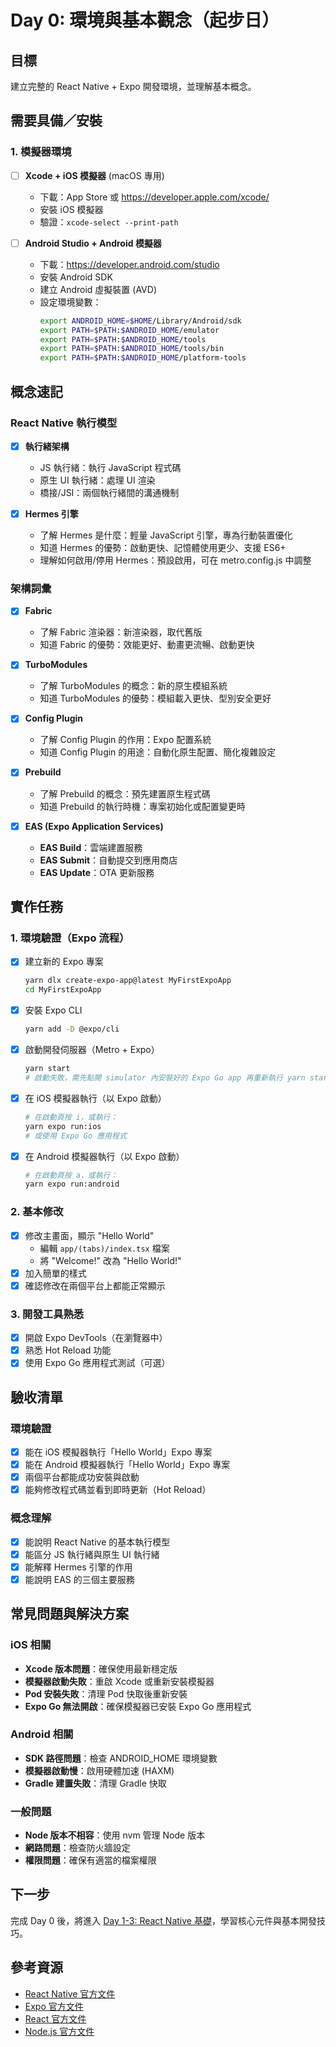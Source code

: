 # Day 0: 環境與基本觀念（起步日）

## 目標
建立完整的 React Native + Expo 開發環境，並理解基本概念。

## 需要具備／安裝

### 1. 模擬器環境
- [ ] **Xcode + iOS 模擬器** (macOS 專用)
  - 下載：App Store 或 https://developer.apple.com/xcode/
  - 安裝 iOS 模擬器
  - 驗證：`xcode-select --print-path`

- [ ] **Android Studio + Android 模擬器**
  - 下載：https://developer.android.com/studio
  - 安裝 Android SDK
  - 建立 Android 虛擬裝置 (AVD)
  - 設定環境變數：
    ```bash
    export ANDROID_HOME=$HOME/Library/Android/sdk
    export PATH=$PATH:$ANDROID_HOME/emulator
    export PATH=$PATH:$ANDROID_HOME/tools
    export PATH=$PATH:$ANDROID_HOME/tools/bin
    export PATH=$PATH:$ANDROID_HOME/platform-tools
    ```

## 概念速記

### React Native 執行模型
- [x] **執行緒架構**
  - JS 執行緒：執行 JavaScript 程式碼
  - 原生 UI 執行緒：處理 UI 渲染
  - 橋接/JSI：兩個執行緒間的溝通機制

- [x] **Hermes 引擎**
  - 了解 Hermes 是什麼：輕量 JavaScript 引擎，專為行動裝置優化
  - 知道 Hermes 的優勢：啟動更快、記憶體使用更少、支援 ES6+
  - 理解如何啟用/停用 Hermes：預設啟用，可在 metro.config.js 中調整

### 架構詞彙
- [x] **Fabric**
  - 了解 Fabric 渲染器：新渲染器，取代舊版
  - 知道 Fabric 的優勢：效能更好、動畫更流暢、啟動更快

- [x] **TurboModules**
  - 了解 TurboModules 的概念：新的原生模組系統
  - 知道 TurboModules 的優勢：模組載入更快、型別安全更好

- [x] **Config Plugin**
  - 了解 Config Plugin 的作用：Expo 配置系統
  - 知道 Config Plugin 的用途：自動化原生配置、簡化複雜設定

- [x] **Prebuild**
  - 了解 Prebuild 的概念：預先建置原生程式碼
  - 知道 Prebuild 的執行時機：專案初始化或配置變更時

- [x] **EAS (Expo Application Services)**
  - **EAS Build**：雲端建置服務
  - **EAS Submit**：自動提交到應用商店
  - **EAS Update**：OTA 更新服務

## 實作任務

### 1. 環境驗證（Expo 流程）
- [x] 建立新的 Expo 專案
  ```bash
  yarn dlx create-expo-app@latest MyFirstExpoApp
  cd MyFirstExpoApp
  ```

- [x] 安裝 Expo CLI
  ```bash
  yarn add -D @expo/cli
  ```

- [x] 啟動開發伺服器（Metro + Expo）
  ```bash
  yarn start
  # 啟動失敗，需先點開 simulator 內安裝好的 Expo Go app 再重新執行 yarn start
  ```

- [x] 在 iOS 模擬器執行（以 Expo 啟動）
  ```bash
  # 在啟動頁按 i，或執行：
  yarn expo run:ios
  # 或使用 Expo Go 應用程式
  ```

- [x] 在 Android 模擬器執行（以 Expo 啟動）
  ```bash
  # 在啟動頁按 a，或執行：
  yarn expo run:android
  ```

### 2. 基本修改
- [x] 修改主畫面，顯示 "Hello World"
  - 編輯 `app/(tabs)/index.tsx` 檔案
  - 將 "Welcome!" 改為 "Hello World!"
- [x] 加入簡單的樣式
- [x] 確認修改在兩個平台上都能正常顯示

### 3. 開發工具熟悉
- [x] 開啟 Expo DevTools（在瀏覽器中）
- [x] 熟悉 Hot Reload 功能
- [x] 使用 Expo Go 應用程式測試（可選）

## 驗收清單

### 環境驗證
- [x] 能在 iOS 模擬器執行「Hello World」Expo 專案
- [x] 能在 Android 模擬器執行「Hello World」Expo 專案
- [x] 兩個平台都能成功安裝與啟動
- [x] 能夠修改程式碼並看到即時更新（Hot Reload）

### 概念理解
- [x] 能說明 React Native 的基本執行模型
- [x] 能區分 JS 執行緒與原生 UI 執行緒
- [x] 能解釋 Hermes 引擎的作用
- [x] 能說明 EAS 的三個主要服務

## 常見問題與解決方案

### iOS 相關
- **Xcode 版本問題**：確保使用最新穩定版
- **模擬器啟動失敗**：重啟 Xcode 或重新安裝模擬器
- **Pod 安裝失敗**：清理 Pod 快取後重新安裝
- **Expo Go 無法開啟**：確保模擬器已安裝 Expo Go 應用程式

### Android 相關
- **SDK 路徑問題**：檢查 ANDROID_HOME 環境變數
- **模擬器啟動慢**：啟用硬體加速 (HAXM)
- **Gradle 建置失敗**：清理 Gradle 快取

### 一般問題
- **Node 版本不相容**：使用 nvm 管理 Node 版本
- **網路問題**：檢查防火牆設定
- **權限問題**：確保有適當的檔案權限

## 下一步
完成 Day 0 後，將進入 [Day 1-3: React Native 基礎](./DAY1-3-RN-BASICS.md)，學習核心元件與基本開發技巧。

## 參考資源
- [React Native 官方文件](https://reactnative.dev/)
- [Expo 官方文件](https://docs.expo.dev/)
- [React 官方文件](https://react.dev/)
- [Node.js 官方文件](https://nodejs.org/docs/)
